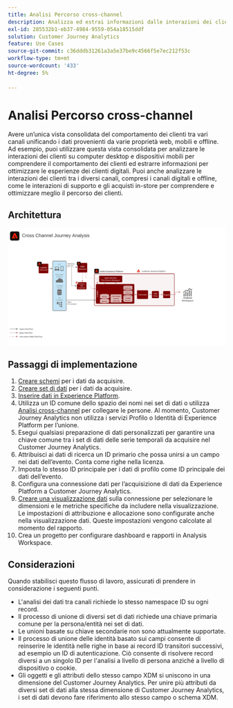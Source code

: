 ```yaml
---
title: Analisi Percorso cross-channel
description: Analizza ed estrai informazioni dalle interazioni dei clienti lungo l’intero percorso del cliente.
exl-id: 285532b1-eb37-4984-9559-054a18515ddf
solution: Customer Journey Analytics
feature: Use Cases
source-git-commit: c36dddb31261a3a5e37be9c4566f5e7ec212f53c
workflow-type: tm+mt
source-wordcount: '433'
ht-degree: 5%

---
```


# Analisi Percorso cross-channel

Avere un’unica vista consolidata del comportamento dei clienti tra vari canali unificando i dati provenienti da varie proprietà web, mobili e offline. Ad esempio, puoi utilizzare questa vista consolidata per analizzare le interazioni dei clienti su computer desktop e dispositivi mobili per comprendere il comportamento dei clienti ed estrarre informazioni per ottimizzare le esperienze dei clienti digitali. Puoi anche analizzare le interazioni dei clienti tra i diversi canali, compresi i canali digitali e offline, come le interazioni di supporto e gli acquisti in-store per comprendere e ottimizzare meglio il percorso dei clienti.

## Architettura

![Architettura cross channel](assets/cross-channel-architecture.svg)

## Passaggi di implementazione

1. [Creare schemi](https://experienceleague.adobe.com/docs/experience-platform/xdm/tutorials/create-schema-ui.html?lang=it) per i dati da acquisire.
1. [Creare set di dati](https://experienceleague.adobe.com/docs/platform-learn/tutorials/data-ingestion/create-datasets-and-ingest-data.html) per i dati da acquisire.
1. [Inserire dati in Experience Platform](https://experienceleague.adobe.com/docs/platform-learn/tutorials/data-ingestion/understanding-data-ingestion.html).
1. Utilizza un ID comune dello spazio dei nomi nei set di dati o utilizza [Analisi cross-channel](/help/connections/cca/overview.md) per collegare le persone. Al momento, Customer Journey Analytics non utilizza i servizi Profilo o Identità di Experience Platform per l’unione.
1. Esegui qualsiasi preparazione di dati personalizzati per garantire una chiave comune tra i set di dati delle serie temporali da acquisire nel Customer Journey Analytics.
1. Attribuisci ai dati di ricerca un ID primario che possa unirsi a un campo nei dati dell’evento. Conta come righe nella licenza.
1. Imposta lo stesso ID principale per i dati di profilo come ID principale dei dati dell’evento.
1. Configura una connessione dati per l’acquisizione di dati da Experience Platform a Customer Journey Analytics.
1. [Creare una visualizzazione dati](/help/data-views/create-dataview.md) sulla connessione per selezionare le dimensioni e le metriche specifiche da includere nella visualizzazione. Le impostazioni di attribuzione e allocazione sono configurate anche nella visualizzazione dati. Queste impostazioni vengono calcolate al momento del rapporto.
1. Crea un progetto per configurare dashboard e rapporti in Analysis Workspace.

## Considerazioni

Quando stabilisci questo flusso di lavoro, assicurati di prendere in considerazione i seguenti punti.

* L&#39;analisi dei dati tra canali richiede lo stesso namespace ID su ogni record.
* Il processo di unione di diversi set di dati richiede una chiave primaria comune per la persona/entità nei set di dati.
* Le unioni basate su chiave secondarie non sono attualmente supportate.
* Il processo di unione delle identità basato sui campi consente di reinserire le identità nelle righe in base ai record ID transitori successivi, ad esempio un ID di autenticazione. Ciò consente di risolvere record diversi a un singolo ID per l&#39;analisi a livello di persona anziché a livello di dispositivo o cookie.
* Gli oggetti e gli attributi dello stesso campo XDM si uniscono in una dimensione del Customer Journey Analytics. Per unire più attributi da diversi set di dati alla stessa dimensione di Customer Journey Analytics, i set di dati devono fare riferimento allo stesso campo o schema XDM.
